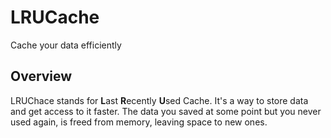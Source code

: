 # LRUCache

Cache your data efficiently 

## Overview

LRUChace stands for **L**ast **R**ecently **U**sed Cache.
It's a way to store data and get access to it faster. The data you saved at some point but you never used again, is freed from memory, leaving space to new ones.

